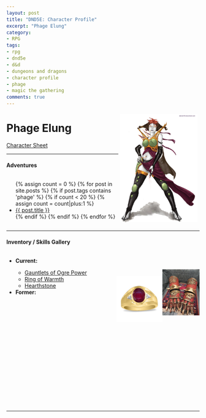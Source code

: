 ```yaml
---
layout: post
title: "DND5E: Character Profile"
excerpt: "Phage Elung"
category:
- RPG
tags:
- rpg
- dnd5e
- d&d
- dungeons and dragons
- character profile
- phage
- magic the gathering
comments: true
---
```


<a href="https://www.pinterest.com/pin/298222806551995404/"><img style="float: right; max-width: 40%; height: auto; margin: 5px" src="/images/extra/phage.jpg"></a>

# Phage Elung

[Character Sheet](https://drive.google.com/file/d/0B2RH_BSaD6YPcC14Rmx1cFlNeEU/view?usp=sharing)

---

#### Adventures

<div style="height 200px; width 40%; overflow: scroll">

<ul class="posts">
{% assign count = 0 %}
{% for post in site.posts %}
  {% if post.tags contains 'phage' %}
    {% if count < 20 %}
      {% assign count = count|plus:1 %}
      <div class="post_info">
        <li>
          <a href="{{ post.url }}">{{ post.title }}</a>
        </li>
      </div>
    {% endif %}
  {% endif %}
{% endfor %}
</ul>

</div>

---

#### Inventory / Skills Gallery

<div style="height: 400px; width: 100%; overflow: scroll">
  <ul>
    <li><strong>Current:</strong></li>
      <ul>
        <li>
          <a href="http://bigbubbasstuff.deviantart.com/art/warhammer-chosen-of-Khorne-glove-335446453"><img src="/images/extra/ogre-gauntlets.jpg" style="float: right; height: 120px; widht: auto"></a>
          <a href="https://roll20.net/compendium/dnd5e/Items:Gauntlets%20of%20Ogre%20Power#h-Gauntlets%20of%20Ogre%20Power">Gauntlets of Ogre Power</a>
        </li>
        <li>
          <a href="https://www.gemologica.com/for-men-c-82_291.html"><img src="/images/extra/ringofwarmth.jpg" style="float: right; height: 120px; width: auto"></a>
          <a href="https://roll20.net/compendium/dnd5e/Items:Ring%20of%20Warmth#h-Ring%20of%20Warmth">Ring of Warmth</a>
        </li>
        <li>
          <a href="https://www.dandwiki.com/wiki/Hearthstone_(5e_Equipment)">Hearthstone</a>
        </li>
      </ul>
    <li><strong>Former:</strong></li>
      <ul>
      </ul>
  </ul>
</div>

---
